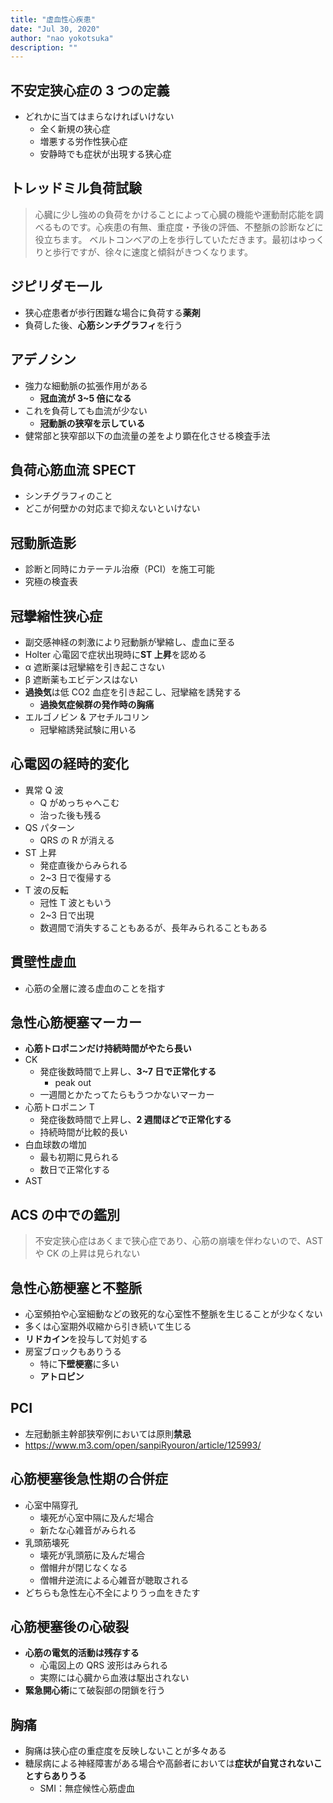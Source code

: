 ```yaml
---
title: "虚血性心疾患"
date: "Jul 30, 2020"
author: "nao yokotsuka"
description: ""
---
```


## 不安定狭心症の 3 つの定義

- どれかに当てはまらなければいけない
  - 全く新規の狭心症
  - 増悪する労作性狭心症
  - 安静時でも症状が出現する狭心症

## トレッドミル負荷試験

> 心臓に少し強めの負荷をかけることによって心臓の機能や運動耐応能を調べるものです。心疾患の有無、重症度・予後の評価、不整脈の診断などに役立ちます。
> ベルトコンベアの上を歩行していただきます。最初はゆっくりと歩行ですが、徐々に速度と傾斜がきつくなります。

## ジピリダモール

- 狭心症患者が歩行困難な場合に負荷する**薬剤**
- 負荷した後、**心筋シンチグラフィ**を行う

## アデノシン

- 強力な細動脈の拡張作用がある
  - **冠血流が 3~5 倍になる**
- これを負荷しても血流が少ない
  - **冠動脈の狭窄を示している**
- 健常部と狭窄部以下の血流量の差をより顕在化させる検査手法

## 負荷心筋血流 SPECT

- シンチグラフィのこと
- どこが何壁かの対応まで抑えないといけない

## 冠動脈造影

- 診断と同時にカテーテル治療（PCI）を施工可能
- 究極の検査表

## 冠攣縮性狭心症

- 副交感神経の刺激により冠動脈が攣縮し、虚血に至る
- Holter 心電図で症状出現時に**ST 上昇**を認める
- α 遮断薬は冠攣縮を引き起こさない
- β 遮断薬もエビデンスはない
- **過換気**は低 CO2 血症を引き起こし、冠攣縮を誘発する
  - **過換気症候群の発作時の胸痛**
- エルゴノビン & アセチルコリン
  - 冠攣縮誘発試験に用いる

## 心電図の経時的変化

- 異常 Q 波
  - Q がめっちゃへこむ
  - 治った後も残る
- QS パターン
  - QRS の R が消える
- ST 上昇
  - 発症直後からみられる
  - 2~3 日で復帰する
- T 波の反転
  - 冠性 T 波ともいう
  - 2~3 日で出現
  - 数週間で消失することもあるが、長年みられることもある

## 貫壁性虚血

- 心筋の全層に渡る虚血のことを指す

## 急性心筋梗塞マーカー

- **心筋トロポニンだけ持続時間がやたら長い**
- CK
  - 発症後数時間で上昇し、**3~7 日で正常化する**
    - peak out
  - 一週間とかたってたらもうつかないマーカー
- 心筋トロポニン T
  - 発症後数時間で上昇し、**2 週間ほどで正常化する**
  - 持続時間が比較的長い
- 白血球数の増加
  - 最も初期に見られる
  - 数日で正常化する
- AST

## ACS の中での鑑別

> 不安定狭心症はあくまで狭心症であり、心筋の崩壊を伴わないので、AST や CK の上昇は見られない

## 急性心筋梗塞と不整脈

- 心室頻拍や心室細動などの致死的な心室性不整脈を生じることが少なくない
- 多くは心室期外収縮から引き続いて生じる
- **リドカイン**を投与して対処する
- 房室ブロックもありうる
  - 特に**下壁梗塞**に多い
  - **アトロピン**

## PCI

- 左冠動脈主幹部狭窄例においては原則**禁忌**
- https://www.m3.com/open/sanpiRyouron/article/125993/

## 心筋梗塞後急性期の合併症

- 心室中隔穿孔
  - 壊死が心室中隔に及んだ場合
  - 新たな心雑音がみられる
- 乳頭筋壊死
  - 壊死が乳頭筋に及んだ場合
  - 僧帽弁が閉じなくなる
  - 僧帽弁逆流による心雑音が聴取される
- どちらも急性左心不全によりうっ血をきたす

## 心筋梗塞後の心破裂

- **心筋の電気的活動は残存する**
  - 心電図上の QRS 波形はみられる
  - 実際には心臓から血液は駆出されない
- **緊急開心術**にて破裂部の閉鎖を行う

## 胸痛

- 胸痛は狭心症の重症度を反映しないことが多々ある
- 糖尿病による神経障害がある場合や高齢者においては**症状が自覚されないことすらありうる**
  - SMI：無症候性心筋虚血
